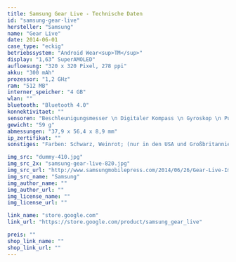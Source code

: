 ```yaml
---
title: Samsung Gear Live - Technische Daten
id: "samsung-gear-live"
hersteller: "Samsung"
name: "Gear Live"
date: 2014-06-01
case_type: "eckig"
betriebssystem: "Android Wear<sup>TM</sup>"
display: "1,63” SuperAMOLED"
aufloesung: "320 x 320 Pixel, 278 ppi"
akku: "300 mAh"
prozessor: "1,2 GHz"
ram: "512 MB"
interner_speicher: "4 GB"
wlan: ""
bluetooth: "Bluetooth 4.0"
konnektivitaet: ""
sensoren: "Beschleunigungsmesser \n Digitaler Kompass \n Gyroskop \n Pulsmesser"
gewicht: "59 g"
abmessungen: "37,9 x 56,4 x 8,9 mm"
ip_zertifikat: ""
sonstiges: "Farben: Schwarz, Weinrot; (nur in den USA und Großbritannien erhältlich)"

img_src: "dummy-410.jpg"
img_src_2x: "samsung-gear-live-820.jpg"
img_src_url: "http://www.samsungmobilepress.com/2014/06/26/Gear-Live-Image"
img_src_name: "Samsung"
img_author_name: ""
img_author_url: ""
img_license_name: ""
img_license_url: ""

link_name: "store.google.com"
link_url: "https://store.google.com/product/samsung_gear_live"

preis: ""
shop_link_name: ""
shop_link_url: ""
---
```


